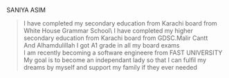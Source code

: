 SANIYA ASIM
> I have completed my secondary education from Karachi board from White House Grammar School\ 
> I have completed my higher secondary education from Karachi board from GDSC.Malir Cantt \
> And Alhamdulillah I got A1 grade in all my board exams \
> I am recently becoming a software engineere from FAST UNIVERSITY\
> My goal is to become an independant lady so that I can fulfil my dreams by myself and support my family if they ever needed
